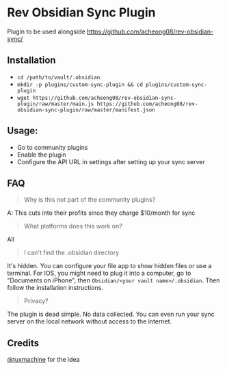 # Rev Obsidian Sync Plugin

Plugin to be used alongside https://github.com/acheong08/rev-obsidian-sync/

## Installation
- `cd /path/to/vault/.obsidian`
- `mkdir -p plugins/custom-sync-plugin && cd plugins/custom-sync-plugin`
- `wget https://github.com/acheong08/rev-obsidian-sync-plugin/raw/master/main.js https://github.com/acheong08/rev-obsidian-sync-plugin/raw/master/manifest.json`

## Usage:
- Go to community plugins
- Enable the plugin
- Configure the API URL in settings after setting up your sync server

## FAQ
> Why is this not part of the community plugins?

A: This cuts into their profits since they charge $10/month for sync

> What platforms does this work on?

All

> I can't find the .obsidian directory

It's hidden. You can configure your file app to show hidden files or use a terminal. For IOS, you might need to plug it into a computer, go to "Documents on iPhone", then `Obsidian/<your vault name>/.obsidian`. Then follow the installation instructions.

> Privacy?

The plugin is dead simple. No data collected. You can even run your sync server on the local network without access to the internet.

## Credits
[@tuxmachine](https://github.com/tuxmachine) for the idea 
